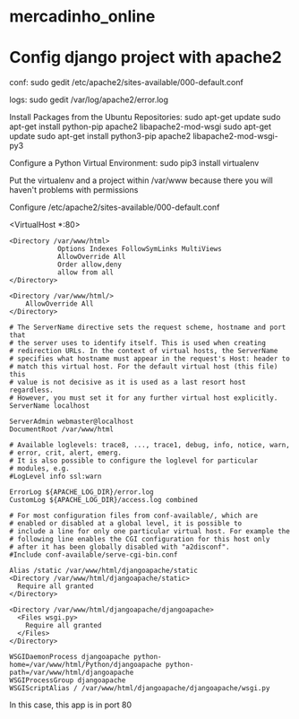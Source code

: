 # mercadinho_online


# Config django project with apache2


conf: sudo gedit /etc/apache2/sites-available/000-default.conf

logs: sudo gedit /var/log/apache2/error.log

Install Packages from the Ubuntu Repositories:
sudo apt-get update
sudo apt-get install python-pip apache2 libapache2-mod-wsgi
sudo apt-get update
sudo apt-get install python3-pip apache2 libapache2-mod-wsgi-py3

Configure a Python Virtual Environment:
sudo pip3 install virtualenv

Put the virtualenv and a project within /var/www because there you will haven't
problems with permissions  

Configure /etc/apache2/sites-available/000-default.conf

<VirtualHost *:80>

	<Directory /var/www/html>
                Options Indexes FollowSymLinks MultiViews
                AllowOverride All
                Order allow,deny
                allow from all
	</Directory>

	<Directory /var/www/html/>
        AllowOverride All
    </Directory>
    
	# The ServerName directive sets the request scheme, hostname and port that
	# the server uses to identify itself. This is used when creating
	# redirection URLs. In the context of virtual hosts, the ServerName
	# specifies what hostname must appear in the request's Host: header to
	# match this virtual host. For the default virtual host (this file) this
	# value is not decisive as it is used as a last resort host regardless.
	# However, you must set it for any further virtual host explicitly.
	ServerName localhost

	ServerAdmin webmaster@localhost
	DocumentRoot /var/www/html

	# Available loglevels: trace8, ..., trace1, debug, info, notice, warn,
	# error, crit, alert, emerg.
	# It is also possible to configure the loglevel for particular
	# modules, e.g.
	#LogLevel info ssl:warn

	ErrorLog ${APACHE_LOG_DIR}/error.log
	CustomLog ${APACHE_LOG_DIR}/access.log combined

	# For most configuration files from conf-available/, which are
	# enabled or disabled at a global level, it is possible to
	# include a line for only one particular virtual host. For example the
	# following line enables the CGI configuration for this host only
	# after it has been globally disabled with "a2disconf".
	#Include conf-available/serve-cgi-bin.conf

	Alias /static /var/www/html/djangoapache/static
	<Directory /var/www/html/djangoapache/static>
	  Require all granted
	</Directory>

	<Directory /var/www/html/djangoapache/djangoapache>
	  <Files wsgi.py>
	    Require all granted
	  </Files>
	</Directory>

	WSGIDaemonProcess djangoapache python-home=/var/www/html/Python/djangoapache python-path=/var/www/html/djangoapache
	WSGIProcessGroup djangoapache
	WSGIScriptAlias / /var/www/html/djangoapache/djangoapache/wsgi.py

</VirtualHost>
	
	
In this case, this app is in port 80




